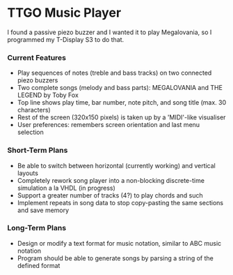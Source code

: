 # TTGO Music Player
I found a passive piezo buzzer and I wanted it to play Megalovania, so I programmed my T-Display S3 to do that.

### Current Features
- Play sequences of notes (treble and bass tracks) on two connected piezo buzzers
- Two complete songs (melody and bass parts): MEGALOVANIA and THE LEGEND by Toby Fox
- Top line shows play time, bar number, note pitch, and song title (max. 30 characters)
- Rest of the screen (320x150 pixels) is taken up by a 'MIDI'-like visualiser
- User preferences: remembers screen orientation and last menu selection

### Short-Term Plans
- Be able to switch between horizontal (currently working) and vertical layouts
- Completely rework song player into a non-blocking discrete-time simulation a la VHDL (in progress)
- Support a greater number of tracks (4?) to play chords and such
- Implement repeats in song data to stop copy-pasting the same sections and save memory

### Long-Term Plans
- Design or modify a text format for music notation, similar to ABC music notation
- Program should be able to generate songs by parsing a string of the defined format
